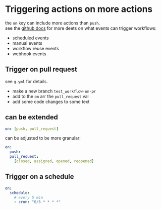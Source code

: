 # Triggering actions on more actions
the `on` key can include more actions than `push`.  
see the [github docs](https://docs.github.com/en/actions/learn-github-actions/events-that-trigger-workflows) for more deets on what events can trigger workflows:
- scheduled events
- manual events
- workflow reuse events
- webhook events


## Trigger on pull request
see `g.yml` for details.  
- make a new branch `test_workflow-on-pr`
- add to the `on` arr the `pull_request` val
- add some code changes to some text

## can be extended
```yml
on: [push, pull_request]
```
can be adjusted to be more granular:
```yaml
on: 
  push:
  pull_request:
    [closed, assigned, opened, reopened]
```

## Trigger on a schedule
```yaml
on:
  schedule:
    # every 5 min
    - cron: "0/5 * * * *"
```